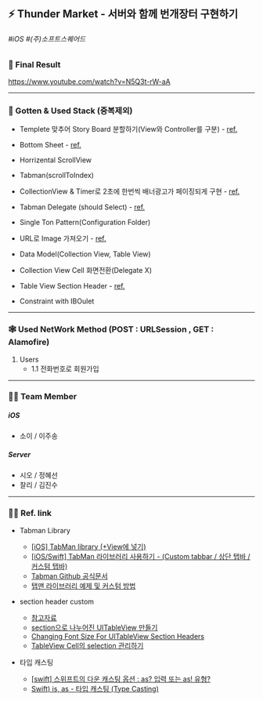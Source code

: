 ## ⚡️ Thunder Market - 서버와 함께 번개장터 구현하기 
###### #iOS #(주)소프트스퀘어드

### 📱 Final Result

https://www.youtube.com/watch?v=N5Q3t-rW-aA

---

### 🧠 Gotten & Used Stack (중복제외)

- Templete 맞추어 Story Board 분할하기(View와 Controller를 구분) - [ref.](https://swieeft.github.io/2020/02/24/StoryboardReference.html)
 
- Bottom Sheet - [ref.](https://gonslab.tistory.com/57)
 
- Horrizental ScrollView 
 
- Tabman(scrollToIndex)
 
- CollectionView & Timer로 2초에 한번씩 배너광고가 페이징되게 구현 - [ref.](https://gonslab.tistory.com/24)

- Tabman Delegate (should Select) - [ref.](https://stackoverflow.com/questions/33837475/detect-when-a-tab-bar-item-is-pressed)

- Single Ton Pattern(Configuration Folder)
 
- URL로 Image 가져오기 - [ref.](https://hongssup.tistory.com/158)
 
- Data Model(Collection View, Table View)
 
- Collection View Cell 화면전환(Delegate X)

- Table View Section Header - [ref.](https://hururuek-chapchap.tistory.com/153)

- Constraint with IBOulet

---

### 🕸 Used NetWork Method (POST : URLSession , GET : Alamofire)

1. Users
    * 1.1 전화번호로 회원가입

---

### 🙇‍♂️ Team Member
##### iOS 
- 소이 / 이주송 
##### Server
- 시오 / 정혜선
- 찰리 / 김진수

---

### 🧑‍💻 Ref. link

- Tabman Library
    - [[iOS] TabMan library (+View에 넣기)](https://velog.io/@0inn/iOS-TabMan-library-View%EC%97%90-%EC%A0%81%EC%9A%A9%ED%95%98%EA%B8%B0)
    - [[iOS/Swift] TabMan 라이브러리 사용하기 - (Custom tabbar / 상단 탭바 / 커스텀 탭바)](https://vanillacreamdonut.tistory.com/259)
    - [Tabman Github 공식문서](https://github.com/uias/Tabman)
    - [탭맨 라이브러리 예제 및 커스텀 방법](https://developer-p.tistory.com/161)

- section header custom
    - [참고자료](https://duwjdtn11.tistory.com/560)
    - [section으로 나누어진 UITableView 만들기](https://calmone.tistory.com/entry/iOS-UIKit-in-Swift-4-section%EC%9C%BC%EB%A1%9C-%EB%82%98%EB%88%84%EC%96%B4%EC%A7%84-UITableView-%EB%A7%8C%EB%93%A4%EA%B8%B0)
    - [Changing Font Size For UITableView Section Headers](https://stackoverflow.com/questions/19802336/changing-font-size-for-uitableview-section-headers)
    - [TableView Cell의 selection 관리하기](https://velog.io/@yongchul/iOSTableView-Cell%EC%9D%98-selection-%EA%B4%80%EB%A6%AC%ED%95%98%EA%B8%B0)
    
- 타입 캐스팅
    - [[swift] 스위프트의 다운 캐스팅 옵션 : as? 입력 또는 as! 유형?](http://daplus.net/swift-%EC%8A%A4%EC%9C%84%ED%94%84%ED%8A%B8%EC%9D%98-%EB%8B%A4%EC%9A%B4-%EC%BA%90%EC%8A%A4%ED%8C%85-%EC%98%B5%EC%85%98-as-%EC%9E%85%EB%A0%A5-%EB%98%90%EB%8A%94-as-%EC%9C%A0%ED%98%95/)
    - [Swift) is, as - 타입 캐스팅 (Type Casting)](https://babbab2.tistory.com/127)

